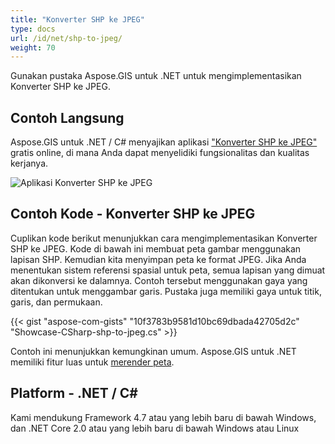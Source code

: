 ```yaml
---
title: "Konverter SHP ke JPEG"
type: docs
url: /id/net/shp-to-jpeg/
weight: 70
---
```


Gunakan pustaka Aspose.GIS untuk .NET untuk mengimplementasikan Konverter SHP ke JPEG.

## **Contoh Langsung**

Aspose.GIS untuk .NET / C# menyajikan aplikasi ["Konverter SHP ke JPEG"](https://products.aspose.app/gis/viewer/shp-to-jpeg) gratis online, di mana Anda dapat menyelidiki fungsionalitas dan kualitas kerjanya.

![Aplikasi Konverter SHP ke JPEG](viewer.png)

## **Contoh Kode - Konverter SHP ke JPEG**

Cuplikan kode berikut menunjukkan cara mengimplementasikan Konverter SHP ke JPEG. Kode di bawah ini membuat peta gambar menggunakan lapisan SHP. Kemudian kita menyimpan peta ke format JPEG. Jika Anda menentukan sistem referensi spasial untuk peta, semua lapisan yang dimuat akan dikonversi ke dalamnya.
Contoh tersebut menggunakan gaya yang ditentukan untuk menggambar garis. Pustaka juga memiliki gaya untuk titik, garis, dan permukaan.

{{< gist "aspose-com-gists" "10f3783b9581d10bc69dbada42705d2c" "Showcase-CSharp-shp-to-jpeg.cs" >}}

Contoh ini menunjukkan kemungkinan umum. Aspose.GIS untuk .NET memiliki fitur luas untuk [merender peta](https://docs.aspose.com/gis/net/map-rendering/).

## **Platform - .NET / C#**

Kami mendukung Framework 4.7 atau yang lebih baru di bawah Windows, dan .NET Core 2.0 atau yang lebih baru di bawah Windows atau Linux
